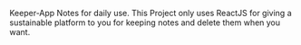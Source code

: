 Keeper-App
Notes for daily use.
This Project only uses ReactJS for giving a sustainable platform to you for keeping notes and delete them when you want.
